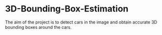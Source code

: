 # 3D-Bounding-Box-Estimation

The aim of the project is to detect cars in the image and obtain accurate 3D bounding boxes around the cars.

